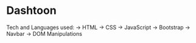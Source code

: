 # Dashtoon
Tech and Languages used: 
  -> HTML
  -> CSS
  -> JavaScript
  -> Bootstrap
  -> Navbar
  -> DOM Manipulations
